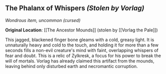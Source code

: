 ## The Phalanx of Whispers *(Stolen by Vorlag)*
*Wondrous item, uncommon (cursed)*

**Original Location**: [[The Ancestor Mounds]] (stolen by [[Vorlag the Pale]])

This jagged, blackened finger bone gleams with a cold, greasy light. It is unnaturally heavy and cold to the touch, and holding it for more than a few seconds fills a non-evil creature's mind with faint, overlapping whispers of fear and doubt. This is a relic of Zylkresk, a focus for his power to break the will of mortals. Vorlag has already claimed this artifact from the mounds, leaving behind only disturbed earth and necromantic corruption.